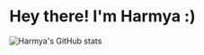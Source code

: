 # Hey there! I'm Harmya :)
![Harmya's GitHub stats](https://github-readme-stats.vercel.app/api/top-langs/?username=harmya&hide=Jupyter%20Notebook&theme=radical)
